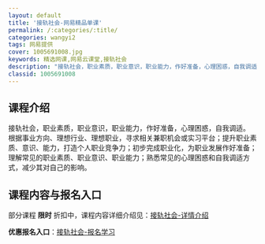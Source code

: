 ```yaml
---
layout: default
title: '接轨社会-网易精品单课'
permalink: /:categories/:title/
categories: wangyi2
tags: 网易提供
cover: 1005691008.jpg
keywords: 精选网课,网易云课堂,接轨社会
description: "接轨社会，职业素质，职业意识，职业能力，作好准备，心理困惑，自我调适。根据事业方向、理想行业、理想职业，寻求相关兼职机会或实习平台；提升职业素质、意识、能力，打造个人职业竞争力；初步完成职业"
classid: 1005691008
---
```


## 课程介绍

接轨社会，职业素质，职业意识，职业能力，作好准备，心理困惑，自我调适。
根据事业方向、理想行业、理想职业，寻求相关兼职机会或实习平台；提升职业素质、意识、能力，打造个人职业竞争力；初步完成职业化，为职业发展作好准备；理解常见的职业素质、职业意识、职业能力；熟悉常见的心理困惑和自我调适方式，减少其对自己的影响。

## 课程内容与报名入口

部分课程 **限时** 折扣中，课程内容详细介绍见：[接轨社会-详情介绍](https://study.163.com/course/introduction/1005691008.htm?share=1&shareId=1025206652&utm_campaign=share&utm_medium=iphoneShare&utm_source=&utm_u=1025206652)

**优惠报名入口**：[接轨社会-报名学习](https://study.163.com/course/introduction/1005691008.htm?share=1&shareId=1025206652&utm_campaign=share&utm_medium=iphoneShare&utm_source=&utm_u=1025206652)

